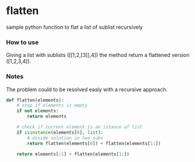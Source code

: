 # flatten
sample python function to flat a list of sublist recursively

### How to use

Giving a list with sublists ([[1,2,[3]],4]) the method return a flattened version ([1,2,3,4]).

### Notes
The problem could to be resolved easly with a recursive approach.

```python
def flatten(elements):
    # stop if elements is empty
    if not elements:
        return elements

    # check if current element is an istance of list
    if isinstance(elements[0], list):
        # divide solution in two subs
        return flatten(elements[0]) + flatten(elements[1:])

    return elements[:1] + flatten(elements[1:])
```
